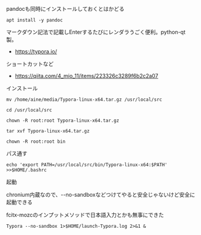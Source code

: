 pandocも同時にインストールしておくとはかどる

```
apt install -y pandoc
```


マークダウン記法で記載しEnterするたびにレンダラうごく便利。python-qt製。
- https://typora.io/

ショートカットなど

- https://qiita.com/4_mio_11/items/223326c3289f6b2c2a07


インストール

```
mv /home/aine/media/Typora-linux-x64.tar.gz /usr/local/src

cd /usr/local/src

chown -R root:root Typora-linux-x64.tar.gz

tar xvf Typora-linux-x64.tar.gz

chown -R root:root bin
```

パス通す
```
echo 'export PATH=/usr/local/src/bin/Typora-linux-x64:$PATH' >>$HOME/.bashrc
```

起動

chronium内蔵なので、--no-sandboxなどつけてやると安全じゃないけど安全に起動できる


fcitx-mozcのインプットメソッドで日本語入力とかも無事にできた

```
Typora --no-sandbox 1>$HOME/launch-Typora.log 2>&1 &

```
